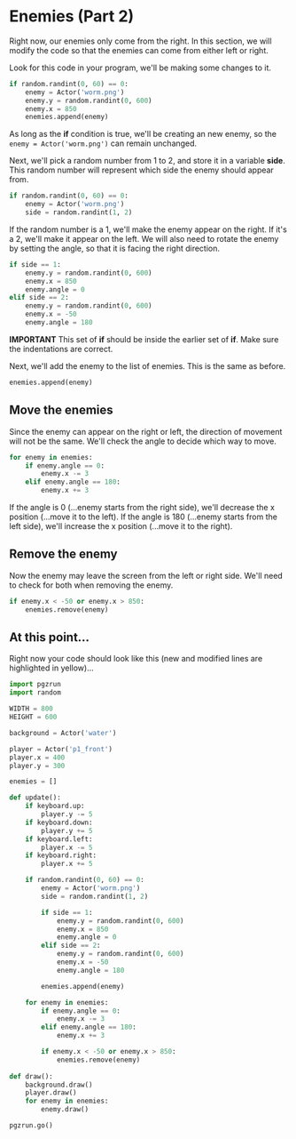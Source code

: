 # Enemies (Part 2)

Right now, our enemies only come from the right. In this section, we will modify the code so that the enemies can come from either left or right.

Look for this code in your program, we'll be making some changes to it.

```python
if random.randint(0, 60) == 0:
    enemy = Actor('worm.png')
    enemy.y = random.randint(0, 600)
    enemy.x = 850
    enemies.append(enemy)
```

As long as the **if** condition is true, we'll be creating an new enemy, so the ```enemy = Actor('worm.png')``` can remain unchanged.

Next, we'll pick a random number from 1 to 2, and store it in a variable **side**. This random number will represent which side the enemy should appear from.

```python
if random.randint(0, 60) == 0:
    enemy = Actor('worm.png')
    side = random.randint(1, 2)
```

If the random number is a 1, we'll make the enemy appear on the right. If it's a 2, we'll make it appear on the left. We will also need to rotate the enemy by setting the angle, so that it is facing the right direction.

```python
if side == 1:
    enemy.y = random.randint(0, 600)
    enemy.x = 850
    enemy.angle = 0
elif side == 2:
    enemy.y = random.randint(0, 600)
    enemy.x = -50
    enemy.angle = 180
```

**IMPORTANT** This set of **if** should be inside the earlier set of **if**. Make sure the indentations are correct.

Next, we'll add the enemy to the list of enemies. This is the same as before.

```python
enemies.append(enemy)
```

## Move the enemies

Since the enemy can appear on the right or left, the direction of movement will not be the same. We'll check the angle to decide which way to move.

```python
for enemy in enemies:
    if enemy.angle == 0:
        enemy.x -= 3
    elif enemy.angle == 180:
        enemy.x += 3
```

If the angle is 0 (...enemy starts from the right side), we'll decrease the x position (...move it to the left). If the angle is 180 (...enemy starts from the left side), we'll increase the x position (...move it to the right).

## Remove the enemy

Now the enemy may leave the screen from the left or right side. We'll need to check for both when removing the enemy.

```python
if enemy.x < -50 or enemy.x > 850:
    enemies.remove(enemy)
```

## At this point...

Right now your code should look like this (new and modified lines are highlighted in yellow)...

```python hl_lines="27 29 32 33 34 35 36 41 43 44 46"
import pgzrun
import random

WIDTH = 800
HEIGHT = 600

background = Actor('water')

player = Actor('p1_front')
player.x = 400
player.y = 300

enemies = []

def update():
    if keyboard.up:
        player.y -= 5
    if keyboard.down:
        player.y += 5
    if keyboard.left:
        player.x -= 5
    if keyboard.right:
        player.x += 5

    if random.randint(0, 60) == 0:
        enemy = Actor('worm.png')
        side = random.randint(1, 2)

        if side == 1:
            enemy.y = random.randint(0, 600)
            enemy.x = 850
            enemy.angle = 0
        elif side == 2:
            enemy.y = random.randint(0, 600)
            enemy.x = -50
            enemy.angle = 180

        enemies.append(enemy)

    for enemy in enemies:
        if enemy.angle == 0:
            enemy.x -= 3
        elif enemy.angle == 180:
            enemy.x += 3

        if enemy.x < -50 or enemy.x > 850:
            enemies.remove(enemy)
    
def draw():
    background.draw()
    player.draw()
    for enemy in enemies:
        enemy.draw()

pgzrun.go()
```